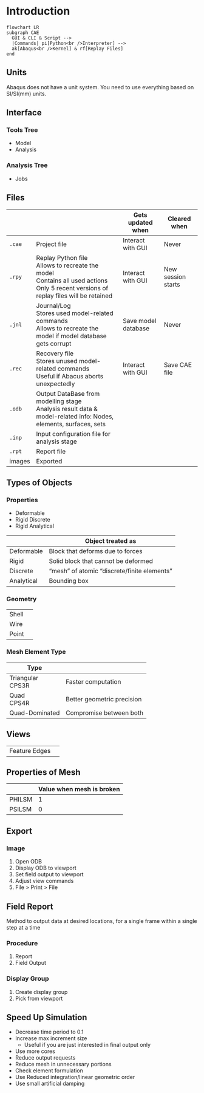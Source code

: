 # Introduction

```mermaid
flowchart LR
subgraph CAE
  GUI & CLI & Script -->
  |Commands| pi[Python<br />Interpreter] -->
  ak[Abaqus<br />Kernel] & rf[Replay Files]
end
```

## Units

Abaqus does not have a unit system. You need to use everything based on SI/SI(mm) units.

## Interface

### Tools Tree

- Model
- Analysis

### Analysis Tree

- Jobs

## Files

|        |                                                              | Gets updated when   | Cleared when       |
| ------ | ------------------------------------------------------------ | ------------------- | ------------------ |
| `.cae` | Project file                                                 | Interact with GUI   | Never              |
| `.rpy` | Replay Python file<br />Allows to recreate the model<br />Contains all used actions<br />Only 5 recent versions of replay files will be retained | Interact with GUI   | New session starts |
| `.jnl` | Journal/Log<br />Stores used model-related commands<br />Allows to recreate the model if model database gets corrupt | Save model database | Never              |
| `.rec` | Recovery file<br />Stores unused model-related commands<br />Useful if Abacus aborts unexpectedly | Interact with GUI   | Save CAE file      |
| `.odb` | Output DataBase from modelling stage<br />Analysis result data & model-related info: Nodes, elements, surfaces, sets |                     |                    |
| `.inp` | Input configuration file for analysis stage                  |                     |                    |
| `.rpt` | Report file                                                  |                     |                    |
| images | Exported                                                     |                     |                    |

## Types of Objects

### Properties

- Deformable
- Rigid Discrete
- Rigid Analytical

|            | Object treated as                           |
| ---------- | ------------------------------------------- |
| Deformable | Block that deforms due to forces            |
| Rigid      | Solid block that cannot be deformed         |
| Discrete   | “mesh” of atomic “discrete/finite elements” |
| Analytical | Bounding box                                |

### Geometry

|       |      |
| ----- | ---- |
| Shell |      |
| Wire  |      |
| Point |      |

### Mesh Element Type

| Type                  |                            |
| --------------------- | -------------------------- |
| Triangular<br />CPS3R | Faster computation         |
| Quad<br />CPS4R       | Better geometric precision |
| Quad-Dominated        | Compromise between both    |

## Views

|               |      |
| ------------- | ---- |
| Feature Edges |      |

## Properties of Mesh

|        | Value when mesh is broken |
| ------ | ------------------------- |
| PHILSM | 1                         |
| PSILSM | 0                         |

## Export

### Image

1. Open ODB
2. Display ODB to viewport
3. Set field output to viewport
4. Adjust view commands
5. File > Print > File

## Field Report

Method to output data at desired locations, for a single frame within a single step at a time

### Procedure

1. Report
2. Field Output

### Display Group

1. Create display group
2. Pick from viewport

## Speed Up Simulation

- Decrease time period to 0.1
- Increase max increment size
  - Useful if you are just interested in final output only
- Use more cores
- Reduce output requests
- Reduce mesh in unnecessary portions
- Check element formulation
- Use Reduced integration/linear geometric order
- Use small artificial damping
